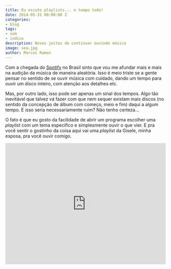 ```yaml
---
title: Eu escuto playlists... o tempo todo!
date: 2014-05-31 00:00:00 Z
categories:
- blog
tags:
- som
- indico
description: Novos jeitos de continuar ouvindo música
image: sea.jpg
author: Marcos Ramon
---
```


Com a chegada do [Spotify](https://www.spotify.com/br/) no Brasil sinto que vou me afundar mais e mais na audição da música de maneira aleatória. Isso é meio triste se a gente pensar no sentido de se ouvir música com cuidado, dando um tempo para ouvir um disco inteiro, com atenção aos detalhes etc. 
     
Mas, por outro lado, isso pode ser apenas um sinal dos tempos. Algo tão inevitável que talvez vá fazer com que nem sequer existam mais discos (no sentido da concepção de álbum com começo, meio e fim) daqui a algum tempo. E isso seria necessariamente ruim? Não tenho certeza...
     
O fato é que eu gosto da facilidade de abrir um programa escolher uma *playlist* com um tema específico e simplesmente ouvir o que vier.
E pra você sentir o gostinho da coisa aqui vai uma *playlist* da Gisele, minha esposa, pra você ouvir comigo. <i class="fa fa-headphones"></i>
     
<iframe src="https://embed.spotify.com/?uri=spotify:user:gnbrasil:playlist:49uJLQlAUmVbX9p4VpF9xM" width="100%" height="380" frameborder="0" allowtransparency="true"></iframe>

